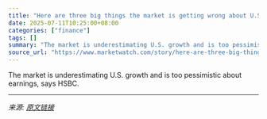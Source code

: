 ```yaml
---
title: "Here are three big things the market is getting wrong about U.S. stocks, says this bank"
date: 2025-07-11T10:25:00+08:00
categories: ["finance"]
tags: []
summary: "The market is underestimating U.S. growth and is too pessimistic about earnings, says HSBC."
source_url: "https://www.marketwatch.com/story/here-are-three-big-things-the-market-is-getting-wrong-about-u-s-stocks-says-this-bank-21250fc1?mod=mw_rss_topstories"
---
```


The market is underestimating U.S. growth and is too pessimistic about earnings, says HSBC.

---

*来源: [原文链接](https://www.marketwatch.com/story/here-are-three-big-things-the-market-is-getting-wrong-about-u-s-stocks-says-this-bank-21250fc1?mod=mw_rss_topstories)*
